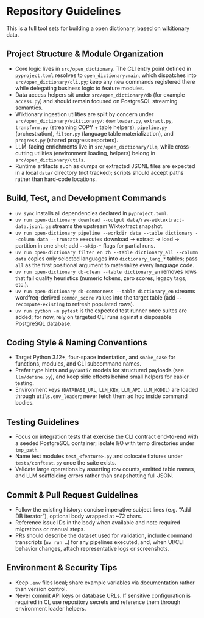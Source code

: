 # Repository Guidelines

This is a full tool sets for building a open dictionary, based on wikitionary data.

## Project Structure & Module Organization

- Core logic lives in `src/open_dictionary`. The CLI entry point defined in `pyproject.toml` resolves to `open_dictionary:main`, which dispatches into `src/open_dictionary/cli.py`; keep any new commands registered there while delegating business logic to feature modules.
- Data access helpers sit under `src/open_dictionary/db` (for example `access.py`) and should remain focused on PostgreSQL streaming semantics.
- Wiktionary ingestion utilities are split by concern under `src/open_dictionary/wikitionary/`: `downloader.py`, `extract.py`, `transform.py` (streaming COPY + table helpers), `pipeline.py` (orchestration), `filter.py` (language table materialization), and `progress.py` (shared progress reporters).
- LLM-facing enrichments live in `src/open_dictionary/llm`, while cross-cutting utilities (environment loading, helpers) belong in `src/open_dictionary/utils`.
- Runtime artifacts such as dumps or extracted JSONL files are expected in a local `data/` directory (not tracked); scripts should accept paths rather than hard-code locations.

## Build, Test, and Development Commands

- `uv sync` installs all dependencies declared in `pyproject.toml`.
- `uv run open-dictionary download --output data/raw-wiktextract-data.jsonl.gz` streams the upstream Wiktextract snapshot.
- `uv run open-dictionary pipeline --workdir data --table dictionary --column data --truncate` executes download → extract → load → partition in one shot; add `--skip-*` flags for partial runs.
- `uv run open-dictionary filter en zh --table dictionary_all --column data` copies only selected languages into `dictionary_lang_*` tables; pass `all` as the first positional argument to materialize every language code.
- `uv run open-dictionary db-clean --table dictionary_en` removes rows that fail quality heuristics (numeric tokens, zero scores, legacy tags, etc.).
- `uv run open-dictionary db-commonness --table dictionary_en` streams wordfreq-derived `common_score` values into the target table (add `--recompute-existing` to refresh populated rows).
- `uv run python -m pytest` is the expected test runner once suites are added; for now, rely on targeted CLI runs against a disposable PostgreSQL database.

## Coding Style & Naming Conventions

- Target Python 3.12+, four-space indentation, and `snake_case` for functions, modules, and CLI subcommand names.
- Prefer type hints and `pydantic` models for structured payloads (see `llm/define.py`), and keep side effects behind small helpers for easier testing.
- Environment keys (`DATABASE_URL`, `LLM_KEY`, `LLM_API`, `LLM_MODEL`) are loaded through `utils.env_loader`; never fetch them ad hoc inside command bodies.

## Testing Guidelines

- Focus on integration tests that exercise the CLI contract end-to-end with a seeded PostgreSQL container; isolate I/O with temp directories under `tmp_path`.
- Name test modules `test_<feature>.py` and colocate fixtures under `tests/conftest.py` once the suite exists.
- Validate large operations by asserting row counts, emitted table names, and LLM scaffolding errors rather than snapshotting full JSON.

## Commit & Pull Request Guidelines

- Follow the existing history: concise imperative subject lines (e.g. “Add DB iterator”), optional body wrapped at ~72 chars.
- Reference issue IDs in the body when available and note required migrations or manual steps.
- PRs should describe the dataset used for validation, include command transcripts (`uv run …`) for any pipelines executed, and, when UI/CLI behavior changes, attach representative logs or screenshots.

## Environment & Security Tips

- Keep `.env` files local; share example variables via documentation rather than version control.
- Never commit API keys or database URLs. If sensitive configuration is required in CI, use repository secrets and reference them through environment loader helpers.
